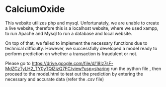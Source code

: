 # CalciumOxide

This website utilizes php and mysql. Unfortunately, we are unable to create a live website, therefore this is a localhost website, where we used xampp, to run Apache and Mysql to run a database and local website.

On top of that, we failed to implement the necessary functions due to technical difficulty. However, we successfully developed a model ready to perform prediction on whether a transaction is fraudulent or not.

Please go to https://drive.google.com/file/d/18Iz7sF-MdZCzTyLH2_TY0yTQlZizQ7FC/view?usp=sharing
run the python file , then proceed to the model.html to test out the prediction by entering the necessary and accurate data (refer the .csv file)
